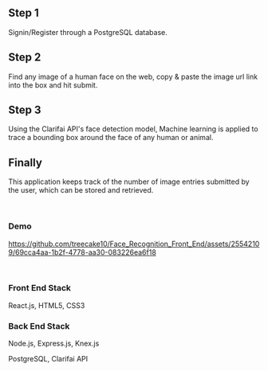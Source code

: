 ## Step 1

Signin/Register through a PostgreSQL database.

## Step 2

Find any image of a human face on the web, copy & paste the image url link into the box and hit submit. 

## Step 3 

Using the Clarifai API's face detection model, Machine learning is applied to trace a bounding box around the face of any human or animal.

## Finally

This application keeps track of the number of image entries submitted by the user, which can be stored and retrieved. 

<br />

### Demo

https://github.com/treecake10/Face_Recognition_Front_End/assets/25542109/69cca4aa-1b2f-4778-aa30-083226ea6f18

<br />

### Front End Stack

React.js,
HTML5,
CSS3

### Back End Stack

Node.js,
Express.js,
Knex.js

PostgreSQL,
Clarifai API

